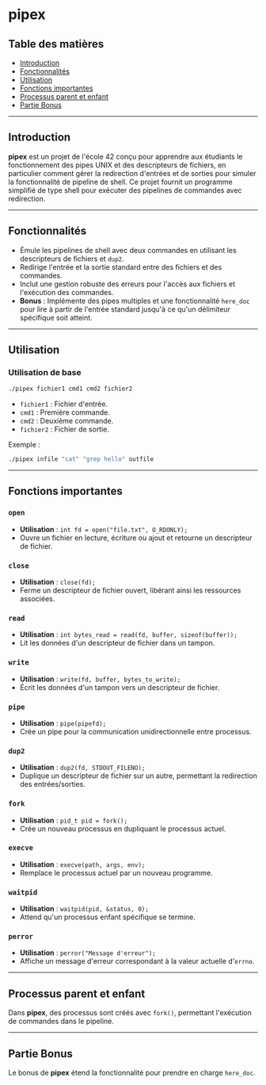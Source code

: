 
# pipex

## Table des matières

- [Introduction](#introduction)
- [Fonctionnalités](#fonctionnalités)
- [Utilisation](#utilisation)
- [Fonctions importantes](#fonctions-importantes)
- [Processus parent et enfant](#processus-parent-et-enfant)
- [Partie Bonus](#partie-bonus)

---

## Introduction

**pipex** est un projet de l'école 42 conçu pour apprendre aux étudiants le fonctionnement des pipes UNIX et des descripteurs de fichiers, en particulier comment gérer la redirection d'entrées et de sorties pour simuler la fonctionnalité de pipeline de shell. Ce projet fournit un programme simplifié de type shell pour exécuter des pipelines de commandes avec redirection.

---

## Fonctionnalités

- Émule les pipelines de shell avec deux commandes en utilisant les descripteurs de fichiers et `dup2`.
- Redirige l'entrée et la sortie standard entre des fichiers et des commandes.
- Inclut une gestion robuste des erreurs pour l'accès aux fichiers et l'exécution des commandes.
- **Bonus** : Implémente des pipes multiples et une fonctionnalité `here_doc` pour lire à partir de l'entrée standard jusqu'à ce qu'un délimiteur spécifique soit atteint.

---

## Utilisation

### Utilisation de base

```bash
./pipex fichier1 cmd1 cmd2 fichier2
```

- `fichier1` : Fichier d'entrée.
- `cmd1` : Première commande.
- `cmd2` : Deuxième commande.
- `fichier2` : Fichier de sortie.

Exemple :

```bash
./pipex infile "cat" "grep hello" outfile
```

---

## Fonctions importantes

### `open`

- **Utilisation** : `int fd = open("file.txt", O_RDONLY);`
- Ouvre un fichier en lecture, écriture ou ajout et retourne un descripteur de fichier.

### `close`

- **Utilisation** : `close(fd);`
- Ferme un descripteur de fichier ouvert, libérant ainsi les ressources associées.

### `read`

- **Utilisation** : `int bytes_read = read(fd, buffer, sizeof(buffer));`
- Lit les données d'un descripteur de fichier dans un tampon.

### `write`

- **Utilisation** : `write(fd, buffer, bytes_to_write);`
- Écrit les données d'un tampon vers un descripteur de fichier.

### `pipe`

- **Utilisation** : `pipe(pipefd);`
- Crée un pipe pour la communication unidirectionnelle entre processus.

### `dup2`

- **Utilisation** : `dup2(fd, STDOUT_FILENO);`
- Duplique un descripteur de fichier sur un autre, permettant la redirection des entrées/sorties.

### `fork`

- **Utilisation** : `pid_t pid = fork();`
- Crée un nouveau processus en dupliquant le processus actuel.

### `execve`

- **Utilisation** : `execve(path, args, env);`
- Remplace le processus actuel par un nouveau programme.

### `waitpid`

- **Utilisation** : `waitpid(pid, &status, 0);`
- Attend qu'un processus enfant spécifique se termine.

### `perror`

- **Utilisation** : `perror("Message d'erreur");`
- Affiche un message d'erreur correspondant à la valeur actuelle d'`errno`.

---

## Processus parent et enfant

Dans **pipex**, des processus sont créés avec `fork()`, permettant l'exécution de commandes dans le pipeline.

---

## Partie Bonus

Le bonus de **pipex** étend la fonctionnalité pour prendre en charge `here_doc`.

